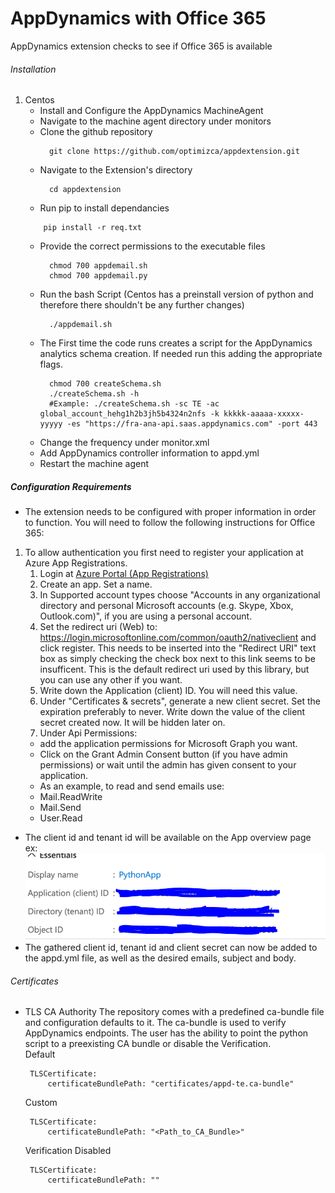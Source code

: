 # AppDynamics with Office 365
AppDynamics extension checks to see if Office 365 is available


###### Installation

1. Centos
    - Install and Configure the AppDynamics MachineAgent
    - Navigate to the machine agent directory under monitors
    - Clone the github repository
      ```
        git clone https://github.com/optimizca/appdextension.git
      ```
    - Navigate to the Extension's directory
      ```
        cd appdextension
      ```
    - Run pip to install dependancies
    ```
        pip install -r req.txt
    ```
    - Provide the correct permissions to the executable files
      ```
        chmod 700 appdemail.sh 
        chmod 700 appdemail.py
      ```
    - Run the bash Script (Centos has a preinstall version of python and therefore there shouldn't be any further changes)
      ```
        ./appdemail.sh 
      ```
    - The First time the code runs creates a script for the AppDynamics analytics schema creation. If needed run this adding the appropriate flags.
      ```
        chmod 700 createSchema.sh
        ./createSchema.sh -h 
        #Example: ./createSchema.sh -sc TE -ac global_account_hehg1h2b3jh5b4324n2nfs -k kkkkk-aaaaa-xxxxx-yyyyy -es "https://fra-ana-api.saas.appdynamics.com" -port 443
      ```
    - Change the frequency under monitor.xml
    - Add AppDynamics controller information to appd.yml
    - Restart the machine agent
    
##### Configuration Requirements
 - The extension needs to be configured with proper information in order to function. You will need to follow the following instructions for Office 365:
 1. To allow authentication you first need to register your application at Azure App Registrations.
    1. Login at [Azure Portal (App Registrations)](https://portal.azure.com/#blade/Microsoft_AAD_RegisteredApps/ApplicationsListBlade)
    2. Create an app. Set a name.
    3. In Supported account types choose "Accounts in any organizational directory and personal Microsoft accounts (e.g. Skype, Xbox, Outlook.com)", if you are using a personal       account.
    4. Set the redirect uri (Web) to: https://login.microsoftonline.com/common/oauth2/nativeclient and click register. This needs to be inserted into the "Redirect URI" text box       as simply checking the check box next to this link seems to be insufficent. This is the default redirect uri used by this library, but you can use any other if you want.
    5. Write down the Application (client) ID. You will need this value.
    6. Under "Certificates & secrets", generate a new client secret. Set the expiration preferably to never. Write down the value of the client secret created now. It will be          hidden later on.
    7. Under Api Permissions:
    * add the application permissions for Microsoft Graph you want.
    * Click on the Grant Admin Consent button (if you have admin permissions) or wait until the admin has given consent to your application.
    * As an example, to read and send emails use:
     * Mail.ReadWrite
     * Mail.Send
     * User.Read
- The client id and tenant id will be available on the App overview page ex:
<br/> ![ids](https://github.com/optimizca/appdextension/blob/master/img/ids.PNG)
- The gathered client id, tenant id and client secret can now be added to the appd.yml file, as well as the desired emails, subject and body.
###### Certificates
  - TLS CA Authority
      The repository comes with a predefined ca-bundle file and configuration defaults to it. The ca-bundle is used to verify AppDynamics endpoints. The user has the ability to point the python script to a preexisting CA bundle or disable the Verification.     
      Default
       ```
        TLSCertificate:
            certificateBundlePath: "certificates/appd-te.ca-bundle"
       ```
      Custom
       ```
        TLSCertificate:
            certificateBundlePath: "<Path_to_CA_Bundle>"
       ```
      Verification Disabled
       ```
        TLSCertificate:
            certificateBundlePath: ""
       ```
